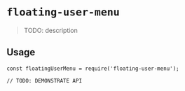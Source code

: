 # `floating-user-menu`

> TODO: description

## Usage

```
const floatingUserMenu = require('floating-user-menu');

// TODO: DEMONSTRATE API
```
